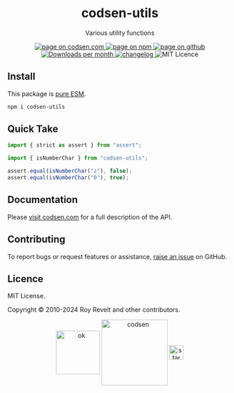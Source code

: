 <h1 align="center">codsen-utils</h1>

<p align="center">Various utility functions</p>

<p align="center">
  <a href="https://codsen.com/os/codsen-utils" rel="nofollow noreferrer noopener">
    <img src="https://img.shields.io/badge/-codsen-blue?style=flat-square" alt="page on codsen.com">
  </a>
  <a href="https://www.npmjs.com/package/codsen-utils" rel="nofollow noreferrer noopener">
    <img src="https://img.shields.io/badge/-npm-blue?style=flat-square" alt="page on npm">
  </a>
  <a href="https://github.com/codsen/codsen/tree/main/packages/codsen-utils" rel="nofollow noreferrer noopener">
    <img src="https://img.shields.io/badge/-github-blue?style=flat-square" alt="page on github">
  </a>
  <a href="https://npmcharts.com/compare/codsen-utils?interval=30" rel="nofollow noreferrer noopener" target="_blank">
    <img src="https://img.shields.io/npm/dm/codsen-utils.svg?style=flat-square" alt="Downloads per month">
  </a>
  <a href="https://codsen.com/os/codsen-utils/changelog" rel="nofollow noreferrer noopener">
    <img src="https://img.shields.io/badge/changelog-here-brightgreen?style=flat-square" alt="changelog">
  </a>
  <img src="https://img.shields.io/badge/licence-MIT-brightgreen.svg?style=flat-square" alt="MIT Licence">
</p>

## Install

This package is [pure ESM](https://gist.github.com/sindresorhus/a39789f98801d908bbc7ff3ecc99d99c).

```bash
npm i codsen-utils
```

## Quick Take

```js
import { strict as assert } from "assert";

import { isNumberChar } from "codsen-utils";

assert.equal(isNumberChar("z"), false);
assert.equal(isNumberChar("0"), true);
```

## Documentation

Please [visit codsen.com](https://codsen.com/os/codsen-utils/) for a full description of the API.

## Contributing

To report bugs or request features or assistance, [raise an issue](https://github.com/codsen/codsen/issues/new/choose) on GitHub.

## Licence

MIT License.

Copyright © 2010-2024 Roy Revelt and other contributors.

<p align="center"><img src="https://codsen.com/images/png-codsen-ok.png" width="98" alt="ok" align="center"> <img src="https://codsen.com/images/png-codsen-1.png" width="148" alt="codsen" align="center"> <img src="https://codsen.com/images/png-codsen-star-small.png" width="32" alt="star" align="center"></p>
